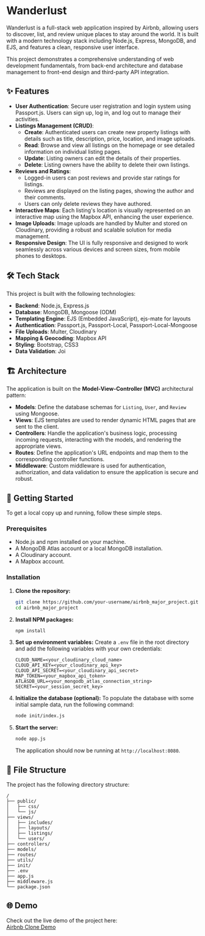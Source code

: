 # Wanderlust

Wanderlust is a full-stack web application inspired by Airbnb, allowing users to discover, list, and review unique places to stay around the world. It is built with a modern technology stack including Node.js, Express, MongoDB, and EJS, and features a clean, responsive user interface.

This project demonstrates a comprehensive understanding of web development fundamentals, from back-end architecture and database management to front-end design and third-party API integration.

## ✨ Features

  * **User Authentication**: Secure user registration and login system using Passport.js. Users can sign up, log in, and log out to manage their activities.
  * **Listings Management (CRUD)**:
      * **Create**: Authenticated users can create new property listings with details such as title, description, price, location, and image uploads.
      * **Read**: Browse and view all listings on the homepage or see detailed information on individual listing pages.
      * **Update**: Listing owners can edit the details of their properties.
      * **Delete**: Listing owners have the ability to delete their own listings.
  * **Reviews and Ratings**:
      * Logged-in users can post reviews and provide star ratings for listings.
      * Reviews are displayed on the listing pages, showing the author and their comments.
      * Users can only delete reviews they have authored.
  * **Interactive Maps**: Each listing's location is visually represented on an interactive map using the Mapbox API, enhancing the user experience.
  * **Image Uploads**: Image uploads are handled by Multer and stored on Cloudinary, providing a robust and scalable solution for media management.
  * **Responsive Design**: The UI is fully responsive and designed to work seamlessly across various devices and screen sizes, from mobile phones to desktops.

## 🛠️ Tech Stack

This project is built with the following technologies:

  * **Backend**: Node.js, Express.js
  * **Database**: MongoDB, Mongoose (ODM)
  * **Templating Engine**: EJS (Embedded JavaScript), ejs-mate for layouts
  * **Authentication**: Passport.js, Passport-Local, Passport-Local-Mongoose
  * **File Uploads**: Multer, Cloudinary
  * **Mapping & Geocoding**: Mapbox API
  * **Styling**: Bootstrap, CSS3
  * **Data Validation**: Joi

## 🏗️ Architecture

The application is built on the **Model-View-Controller (MVC)** architectural pattern:

  * **Models**: Define the database schemas for `Listing`, `User`, and `Review` using Mongoose.
  * **Views**: EJS templates are used to render dynamic HTML pages that are sent to the client.
  * **Controllers**: Handle the application's business logic, processing incoming requests, interacting with the models, and rendering the appropriate views.
  * **Routes**: Define the application's URL endpoints and map them to the corresponding controller functions.
  * **Middleware**: Custom middleware is used for authentication, authorization, and data validation to ensure the application is secure and robust.

## 🚀 Getting Started

To get a local copy up and running, follow these simple steps.

### Prerequisites

  * Node.js and npm installed on your machine.
  * A MongoDB Atlas account or a local MongoDB installation.
  * A Cloudinary account.
  * A Mapbox account.

### Installation

1.  **Clone the repository:**
    ```sh
    git clone https://github.com/your-username/airbnb_major_project.git
    cd airbnb_major_project
    ```
2.  **Install NPM packages:**
    ```sh
    npm install
    ```
3.  **Set up environment variables:**
    Create a `.env` file in the root directory and add the following variables with your own credentials:
    ```env
    CLOUD_NAME=<your_cloudinary_cloud_name>
    CLOUD_API_KEY=<your_cloudinary_api_key>
    CLOUD_API_SECRET=<your_cloudinary_api_secret>
    MAP_TOKEN=<your_mapbox_api_token>
    ATLASDB_URL=<your_mongodb_atlas_connection_string>
    SECRET=<your_session_secret_key>
    ```
4.  **Initialize the database (optional):**
    To populate the database with some initial sample data, run the following command:
    ```sh
    node init/index.js
    ```
5.  **Start the server:**
    ```sh
    node app.js
    ```
    The application should now be running at `http://localhost:8080`.

## 📂 File Structure

The project has the following directory structure:

```
/
├── public/
│   ├── css/
│   └── js/
├── views/
│   ├── includes/
│   ├── layouts/
│   ├── listings/
│   └── users/
├── controllers/
├── models/
├── routes/
├── utils/
├── init/
├── .env
├── app.js
├── middleware.js
└── package.json
```


## 🌐 Demo

Check out the live demo of the project here:  
[Airbnb Clone Demo](https://airbnb-by-yash-shinde.onrender.com/listings)
